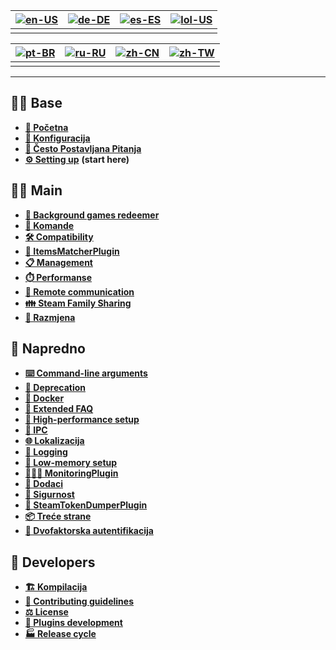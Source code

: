 | [![en-US](https://raw.githubusercontent.com/JustArchiNET/ArchiSteamFarm/refs/heads/main/resources/flags/en-US.png)](https://github.com/JustArchiNET/ArchiSteamFarm/wiki/Home) | [![de-DE](https://raw.githubusercontent.com/JustArchiNET/ArchiSteamFarm/refs/heads/main/resources/flags/de-DE.png)](https://github.com/JustArchiNET/ArchiSteamFarm/wiki/Home-de-DE) | [![es-ES](https://raw.githubusercontent.com/JustArchiNET/ArchiSteamFarm/refs/heads/main/resources/flags/es-ES.png)](https://github.com/JustArchiNET/ArchiSteamFarm/wiki/Home-es-ES) | [![lol-US](https://raw.githubusercontent.com/JustArchiNET/ArchiSteamFarm/refs/heads/main/resources/flags/lol-US.png)](https://github.com/JustArchiNET/ArchiSteamFarm/wiki/Home-lol-US) |
| ----------------------------------------------------------------------------------------------------------------------------------------------------------------------------- | ----------------------------------------------------------------------------------------------------------------------------------------------------------------------------------- | ----------------------------------------------------------------------------------------------------------------------------------------------------------------------------------- | -------------------------------------------------------------------------------------------------------------------------------------------------------------------------------------- |
|                                                                                                                                                                               |                                                                                                                                                                                     |                                                                                                                                                                                     |                                                                                                                                                                                        |

| [![pt-BR](https://raw.githubusercontent.com/JustArchiNET/ArchiSteamFarm/refs/heads/main/resources/flags/pt-BR.png)](https://github.com/JustArchiNET/ArchiSteamFarm/wiki/Home-pt-BR) | [![ru-RU](https://raw.githubusercontent.com/JustArchiNET/ArchiSteamFarm/refs/heads/main/resources/flags/ru-RU.png)](https://github.com/JustArchiNET/ArchiSteamFarm/wiki/Home-ru-RU) | [![zh-CN](https://raw.githubusercontent.com/JustArchiNET/ArchiSteamFarm/refs/heads/main/resources/flags/zh-CN.png)](https://github.com/JustArchiNET/ArchiSteamFarm/wiki/Home-zh-CN) | [![zh-TW](https://raw.githubusercontent.com/JustArchiNET/ArchiSteamFarm/refs/heads/main/resources/flags/zh-TW.png)](https://github.com/JustArchiNET/ArchiSteamFarm/wiki/Home-zh-TW) |
| ----------------------------------------------------------------------------------------------------------------------------------------------------------------------------------- | ----------------------------------------------------------------------------------------------------------------------------------------------------------------------------------- | ----------------------------------------------------------------------------------------------------------------------------------------------------------------------------------- | ----------------------------------------------------------------------------------------------------------------------------------------------------------------------------------- |
|                                                                                                                                                                                     |                                                                                                                                                                                     |                                                                                                                                                                                     |                                                                                                                                                                                     |

***

## 👨‍🏫 Base

* **[🏡 Početna](https://github.com/JustArchiNET/ArchiSteamFarm/wiki/Home)**
* **[🔧 Konfiguracija](https://github.com/JustArchiNET/ArchiSteamFarm/wiki/Configuration)**
* **[💬 Često Postavljana Pitanja](https://github.com/JustArchiNET/ArchiSteamFarm/wiki/FAQ)**
* **[⚙️ Setting up](https://github.com/JustArchiNET/ArchiSteamFarm/wiki/Setting-up)** **(start here)**


## 👨‍🎓️ Main

* **[👥 Background games redeemer](https://github.com/JustArchiNET/ArchiSteamFarm/wiki/Background-games-redeemer)**
* **[📢 Komande](https://github.com/JustArchiNET/ArchiSteamFarm/wiki/Commands)**
* **[🛠️ Compatibility](https://github.com/JustArchiNET/ArchiSteamFarm/wiki/Compatibility)**
* **[🧩 ItemsMatcherPlugin](https://github.com/JustArchiNET/ArchiSteamFarm/wiki/ItemsMatcherPlugin)**
* **[📋 Management](https://github.com/JustArchiNET/ArchiSteamFarm/wiki/Management)**
* **[⏱️ Performanse](https://github.com/JustArchiNET/ArchiSteamFarm/wiki/Performance)**
* **[📡 Remote communication](https://github.com/JustArchiNET/ArchiSteamFarm/wiki/Remote-communication)**
* **[👪 Steam Family Sharing](https://github.com/JustArchiNET/ArchiSteamFarm/wiki/Steam-Family-Sharing)**
* **[🔄 Razmjena](https://github.com/JustArchiNET/ArchiSteamFarm/wiki/Trading)**


## 🧙 Napredno

* **[⌨️ Command-line arguments](https://github.com/JustArchiNET/ArchiSteamFarm/wiki/Command-line-arguments)**
* **[🚧 Deprecation](https://github.com/JustArchiNET/ArchiSteamFarm/wiki/Deprecation)**
* **[🐳 Docker](https://github.com/JustArchiNET/ArchiSteamFarm/wiki/Docker)**
* **[🤔 Extended FAQ](https://github.com/JustArchiNET/ArchiSteamFarm/wiki/Extended-FAQ)**
* **[🚀 High-performance setup](https://github.com/JustArchiNET/ArchiSteamFarm/wiki/High-performance-setup)**
* **[🔗 IPC](https://github.com/JustArchiNET/ArchiSteamFarm/wiki/IPC)**
* **[🌐 Lokalizacija](https://github.com/JustArchiNET/ArchiSteamFarm/wiki/Localization)**
* **[📝 Logging](https://github.com/JustArchiNET/ArchiSteamFarm/wiki/Logging)**
* **[💾 Low-memory setup](https://github.com/JustArchiNET/ArchiSteamFarm/wiki/Low-memory-setup)**
* **[🕵🏼‍♂️ MonitoringPlugin](https://github.com/JustArchiNET/ArchiSteamFarm/wiki/MonitoringPlugin)**
* **[🔌 Dodaci](https://github.com/JustArchiNET/ArchiSteamFarm/wiki/Plugins)**
* **[🔐 Sigurnost](https://github.com/JustArchiNET/ArchiSteamFarm/wiki/Security)**
* **[🧩 SteamTokenDumperPlugin](https://github.com/JustArchiNET/ArchiSteamFarm/wiki/SteamTokenDumperPlugin)**
* **[📦 Treće strane](https://github.com/JustArchiNET/ArchiSteamFarm/wiki/Third-party)**
* **[📵 Dvofaktorska autentifikacija](https://github.com/JustArchiNET/ArchiSteamFarm/wiki/Two-factor-authentication)**


## 👷 Developers

* **[🏗️ Kompilacija](https://github.com/JustArchiNET/ArchiSteamFarm/wiki/Compilation)**
* **[🤝 Contributing guidelines](https://github.com/JustArchiNET/ArchiSteamFarm/blob/main/.github/CONTRIBUTING.md)**
* **[⚖️ License](https://github.com/JustArchiNET/ArchiSteamFarm/wiki/License)**
* **[🥷 Plugins development](https://github.com/JustArchiNET/ArchiSteamFarm/wiki/Plugins-development)**
* **[🏭 Release cycle](https://github.com/JustArchiNET/ArchiSteamFarm/wiki/Release-cycle)**